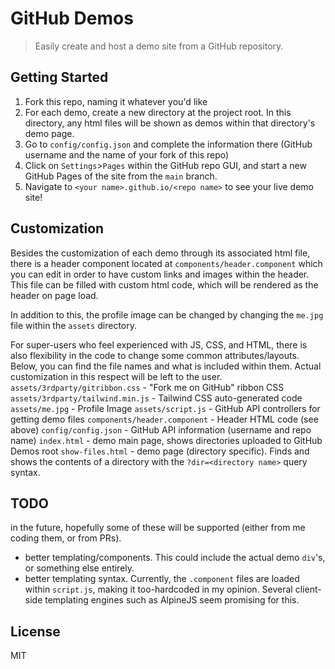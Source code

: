# GitHub Demos
> Easily create and host a demo site from a GitHub repository.

## Getting Started
1. Fork this repo, naming it whatever you'd like
2. For each demo, create a new directory at the project root. In this directory, any html files will be shown as demos within that directory's demo page.
3. Go to ``config/config.json`` and complete the information there (GitHub username and the name of your fork of this repo)
4. Click on ``Settings``>``Pages`` within the GitHub repo GUI, and start a new GitHub Pages of the site from the ``main`` branch.
5. Navigate to ``<your name>.github.io/<repo name>`` to see your live demo site!

## Customization
Besides the customization of each demo through its associated html file, there is a header component located at ``components/header.component`` which you can edit in order to have custom links and images within the header. This file can be filled with custom html code, which will be rendered as the header on page load. 

In addition to this, the profile image can be changed by changing the ``me.jpg`` file within the ``assets`` directory.

For super-users who feel experienced with JS, CSS, and HTML, there is also flexibility in the code to change some common attributes/layouts. Below, you can find the file names and what is included within them. Actual customization in this respect will be left to the user.
``assets/3rdparty/gitribbon.css`` - "Fork me on GitHub" ribbon CSS
``assets/3rdparty/tailwind.min.js`` - Tailwind CSS auto-generated code
``assets/me.jpg`` - Profile Image
``assets/script.js`` - GitHub API controllers for getting demo files
``components/header.component`` - Header HTML code (see above)
``config/config.json`` - GitHub API information (username and repo name)
``index.html`` - demo main page, shows directories uploaded to GitHub Demos root
``show-files.html`` - demo page (directory specific). Finds and shows the contents of a directory with the ``?dir=<directory name>`` query syntax.

## TODO
in the future, hopefully some of these will be supported (either from me coding them, or from PRs).
- better templating/components. This could include the actual demo ``div``'s, or something else entirely.
- better templating syntax. Currently, the ``.component`` files are loaded within ``script.js``, making it too-hardcoded in my opinion. Several client-side templating engines such as AlpineJS seem promising for this.

## License
MIT